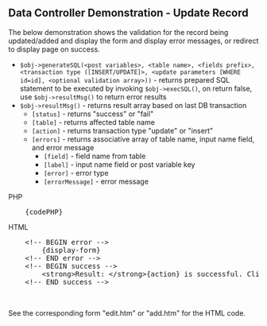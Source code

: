 Data Controller Demonstration - Update Record
---

The below demonstration shows the validation for the record being updated/added and display the form and display error messages, or redirect to display page on success.

* `$obj->generateSQL(<post variables>, <table name>, <fields prefix>, <transaction type ([INSERT/UPDATE]>, <update parameters [WHERE id=id], <optional validation array>))` - returns prepared SQL statement to be executed by invoking `$obj->execSQL()`, on return false, use `$obj->resultMsg()` to return error results
* `$obj->resultMsg()` - returns result array based on last DB transaction
	* `[status]` - returns "success" or "fail"
	* `[table]` - returns affected table name
	* `[action]` - returns transaction type "update" or "insert"
	* `[errors]` - returns associative array of table name, input name field, and error message
		* `[field]` - field name from table
		* `[label]` - input name field or post variable key
		* `[error]` - error type
		* `[errorMessage]` - error message

PHP
<pre>
	{codePHP}
</pre>

HTML
<pre>
	&lt;!-- BEGIN error -->
		&#123;display-form}
	&lt;!-- END error -->
	&lt;!-- BEGIN success -->
		&lt;strong>Result: &lt;/strong>&#123;action} is successful. Click &lt;a href="{SITEURL-success}data-controller/demonstration/">Here&lt;/a> to go back to list
	&lt;!-- END success -->


</pre>
See the corresponding form "edit.htm" or "add.htm" for the HTML code.
